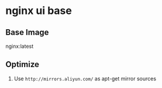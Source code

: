 # nginx ui base

## Base Image

nginx:latest

## Optimize
1. Use `http://mirrors.aliyun.com/` as apt-get mirror sources
